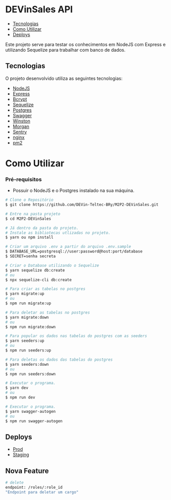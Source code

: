 # DEVinSales API

- [Tecnologias](#tech)
- [Como Utilizar](#settings)
- [Deploys](#deploys)

<a id="tech"></a>

Este projeto serve para testar os conhecimentos em NodeJS com Express e utilizando Sequelize para trabalhar com banco de dados.
## Tecnologias

O projeto desenvolvido utiliza as seguintes tecnologias:
- [NodeJS](https://nodejs.org/en/) 
- [Express](https://expressjs.com/)
- [Bcrypt](https://github.com/kelektiv/node.bcrypt.js/)
- [Sequelize](https://sequelize.org/)
- [Postgres](https://www.postgresql.org/)
- [Swagger](https://swagger.io/)
- [Winston](https://www.npmjs.com/package/winston)
- [Morgan](https://www.npmjs.com/package/morgan)
- [Sentry](https://www.sentry.io/)
- [nginx](https://www.nginx.com/)
- [pm2](https://pm2.keymetrics.io/)

<a id="settings"></a>

# Como Utilizar

### **Pré-requisitos**

  - Possuir o NodeJS e o Postgres instalado na sua máquina.

```bash
# Clone o Repositório
$ git clone https://github.com/DEVin-Teltec-BRy/M2P2-DEVinSales.git
```

```bash
# Entre na pasta projeto
$ cd M2P2-DEVinSales
```

```bash
# Já dentro da pasta do projeto.
# Instale as bibliotecas utlizadas no projeto.
$ yarn ou npm install
```

```bash
# Criar um arquivo .env a partir do arquivo .env.sample
$ DATABASE_URL=postgresql://user:password@host:port/database
$ SECRET=senha secreta
```

```bash
# Criar o Database utilizando o Sequelize
$ yarn sequelize db:create 
# ou
$ npx sequelize-cli db:create
```

```bash
# Para criar as tabelas no postgres
$ yarn migrate:up
# ou
$ npm run migrate:up
```

```bash
# Para deletar as tabelas no postgres
$ yarn migrate:down
# ou
$ npm run migrate:down
```

```bash
# Para popular os dados nas tabelas do postgres com as seeders
$ yarn seeders:up
# ou
$ npm run seeders:up
```

```bash
# Para deletas os dados das tabelas do postgres
$ yarn seeders:down
# ou
$ npm run seeders:down
```

```bash
# Executar o programa.
$ yarn dev
# ou
$ npm run dev
```
```bash
# Executar o programa.
$ yarn swagger-autogen
# ou
$ npm run swagger-autogen
```

<a id="deploys"></a>
## Deploys
- [Prod](http://23.20.49.237)
- [Staging](http://18.212.93.96/)

## Nova Feature

```bash
# delete
endpoint: /roles/:role_id
"Endpoint para deletar um cargo"
